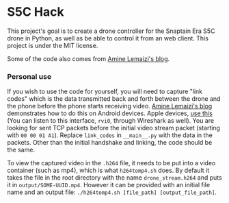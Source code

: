 # S5C Hack

This project's goal is to create a drone controller for the Snaptain Era S5C drone in Python, as well as be able to control it from an web client. This project is under the MIT license.

Some of the code also comes from [Amine Lemaizi's blog](https://lemaizi.com/blog/hacking-a-toy-drone-to-put-artificial-intelligence-on-it-part-i-the-hack/).

### Personal use

If you wish to use the code for yourself, you will need to capture "link codes" which is the data transmitted back and forth between the drone and the phone before the phone starts receiving video. [Amine Lemaizi's blog](https://lemaizi.com/blog/hacking-a-toy-drone-to-put-artificial-intelligence-on-it-part-i-the-hack/) demonstrates how to do this on Android devices. Apple devices, [use this](https://developer.apple.com/documentation/network/recording_a_packet_trace) (You can listen to this interface, `rvi0`, through Wireshark as well). You are looking for sent TCP packets before the initial video stream packet (starting with `00 00 01 A1`). Replace `link_codes` in `__main__.py` with the data in the packets. Other than the initial handshake and linking, the code should be the same.

To view the captured video in the `.h264` file, it needs to be put into a video container (such as mp4), which is what `h264tomp4.sh` does. By default it takes the file in the root directory with the name `drone_stream.h264` and puts it in `output/SOME-UUID.mp4`. However it can be provided with an initial file name and an output file: `./h264tomp4.sh [file_path] [output_file_path]`.

